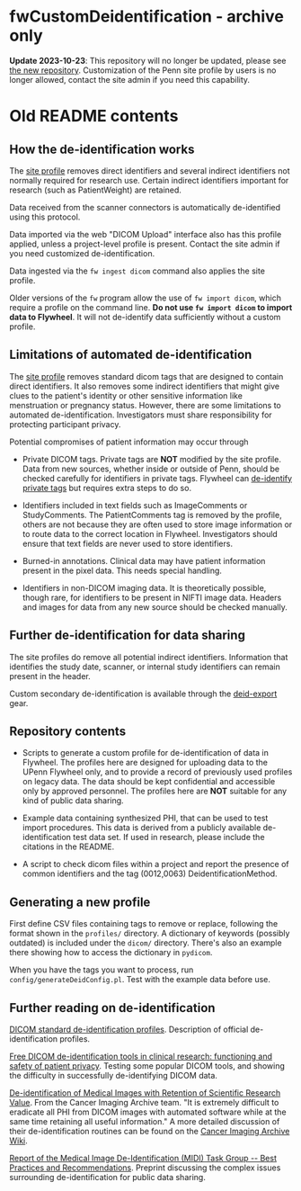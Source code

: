 # fwCustomDeidentification - archive only

**Update 2023-10-23**: This repository will no longer be updated, please see [the new
repository](https://github.com/brainsciencecenter/flywheel-deidentification).
Customization of the Penn site profile by users is no longer allowed, contact the site
admin if you need this capability.


# Old README contents

## How the de-identification works

The [site
profile](profiles/PennBrainScienceCenter/de-id_upenn_Penn_BSC_profile_v3.0_20201111A.yaml)
removes direct identifiers and several indirect identifiers not normally required for
research use. Certain indirect identifiers important for research (such as PatientWeight)
are retained.

Data received from the scanner connectors is automatically de-identified using this
protocol.

Data imported via the web "DICOM Upload" interface also has this profile applied, unless a
project-level profile is present. Contact the site admin if you need customized
de-identification.

Data ingested via the `fw ingest dicom` command also applies the site profile.

Older versions of the `fw` program allow the use of `fw import dicom`, which require a
profile on the command line. **Do not use `fw import dicom` to import data to Flywheel**. It
will not de-identify data sufficiently without a custom profile.


## Limitations of automated de-identification

The [site
profile](profiles/PennBrainScienceCenter/de-id_upenn_Penn_BSC_profile_v3.0_20201111A.yaml)
removes standard dicom tags that are designed to contain direct identifiers. It also
removes some indirect identifiers that might give clues to the patient's identity or other
sensitive information like menstruation or pregnancy status. However, there are some
limitations to automated de-identification. Investigators must share responsibility for
protecting participant privacy.

Potential compromises of patient information may occur through

* Private DICOM tags. Private tags are **NOT** modified by the site profile. Data from new
  sources, whether inside or outside of Penn, should be checked carefully for
  identifiers in private tags. Flywheel can [de-identify private
  tags](https://docs.flywheel.io/hc/en-us/articles/360024577194-How-to-de-identify-private-DICOM-tags)
  but requires extra steps to do so.

* Identifiers included in text fields such as ImageComments or StudyComments. The
  PatientComments tag is removed by the profile, others are not because they are often
  used to store image information or to route data to the correct location in Flywheel.
  Investigators should ensure that text fields are never used to store identifiers.

* Burned-in annotations. Clinical data may have patient information present in the pixel
  data. This needs special handling.

* Identifiers in non-DICOM imaging data. It is theoretically possible, though rare, for
  identifiers to be present in NIFTI image data. Headers and images for data from any new
  source should be checked manually.


## Further de-identification for data sharing

The site profiles do remove all potential indirect identifiers. Information that
identifies the study date, scanner, or internal study identifiers can remain present in
the header.

Custom secondary de-identification is available through the [deid-export
](https://gitlab.com/flywheel-io/flywheel-apps/deid-export) gear.


## Repository contents

* Scripts to generate a custom profile for de-identification of data in Flywheel.
  The profiles here are designed for uploading data to the UPenn Flywheel only,
  and to provide a record of previously used profiles on legacy data. The data
  should be kept confidential and accessible only by approved personnel. The profiles here
  are **NOT** suitable for any kind of public data sharing.

* Example data containing synthesized PHI, that can be used to test import procedures.
  This data is derived from a publicly available de-identification test data set. If used
  in research, please include the citations in the README.

* A script to check dicom files within a project and report the presence of common
  identifiers and the tag (0012,0063) DeidentificationMethod.


## Generating a new profile

First define CSV files containing tags to remove or replace, following the format shown in
the `profiles/` directory. A dictionary of keywords (possibly outdated) is included under
the `dicom/` directory. There's also an example there showing how to access the dictionary
in `pydicom`.

When you have the tags you want to process, run `config/generateDeidConfig.pl`. Test with
the example data before use.


## Further reading on de-identification

[DICOM standard de-identification
profiles](http://dicom.nema.org/medical/dicom/current/output/html/part15.html#chapter_E). Description of official de-identification profiles.

[Free DICOM de-identification tools in clinical research: functioning and safety of
patient privacy](https://www.ncbi.nlm.nih.gov/pmc/articles/PMC4636522/). Testing some
popular DICOM tools, and showing the difficulty in successfully de-identifying DICOM data.

[De-identification of Medical Images with Retention of Scientific Research
Value](https://pubs.rsna.org/doi/full/10.1148/rg.2015140244). From the Cancer Imaging
Archive team. "It is extremely difficult to eradicate all PHI from DICOM images with
automated software while at the same time retaining all useful information." A more
detailed discussion of their de-identification routines can be found on the [Cancer Imaging
Archive Wiki](https://wiki.cancerimagingarchive.net/display/Public/Submission+and+De-identification+Overview).

[Report of the Medical Image De-Identification (MIDI) Task Group -- Best
Practices and Recommendations](http://arxiv.org/abs/2303.10473). Preprint
discussing the complex issues surrounding de-identification for public
data sharing.

